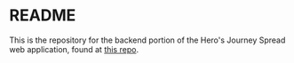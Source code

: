 # README

This is the repository for the backend portion of the Hero's Journey Spread web application, found at [this repo](https://github.com/khongcodes/Hero-s-Journey-Spread).